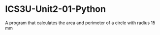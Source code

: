 # ICS3U-Unit2-01-Python
A program that calculates the area and perimeter of a circle with radius 15 mm
